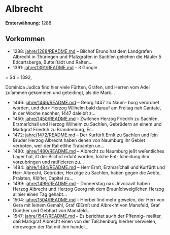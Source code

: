 # Albrecht

**Ersterwähnung:** 1288

## Vorkommen
- 1288: [jahre/1288/README.md](../jahre/1288/README.md) – Biſchof Bruno hat dem Landgrafen Albrecht in
Thüringen und Pfalzgrafen in Sachſen geliehen die Häuſer
5 Edcartsberga, Buttelſtädt und Raſten...
- 1391: [jahre/1391/README.md](../jahre/1391/README.md) – 3
Google


= Sd =
1392,

Dominica Judica find hier viele Fürſten, Grafen,
und Herren vom Adel zuſammen gekommen und geteidingt,
als die Mark...
- 1446: [jahre/1446/README.md](../jahre/1446/README.md) – Georg 1447 zu Naum-
burg verordnet worden, und dur< Herzog Wilhelm bald
darauf am Freitag nah Cantate, in der Woche nachher,
1447 daſelbſt z...
- 1450: [jahre/1450/README.md](../jahre/1450/README.md) – Zwiſchen Herzog Friedrih zu Sachſen, Erzmarſchall
und Herzog Wilhelm zu Sachſen, Gebrüdern an einem
und Markgraf Friedrih zu Brandenburg, Er...
- 1472: [jahre/1472/README.md](../jahre/1472/README.md) – Der Kurfürſt Ernſt zu Sachſen und ſein Bruder
Herzog Albrecht haben denen von Naumburg ihr Gebiet
verboten, weil der Rat etlihe Trabanten un...
- 1480: [jahre/1480/README.md](../jahre/1480/README.md) – Albrecht zu Naumburg jeßt weſentliches
Lager hat, iſt der Biſchof erſuht worden, ſolche Ent-
ſcheidung ihm vorzubringen und ratificieren zu...
- 1484: [jahre/1484/README.md](../jahre/1484/README.md) – Herr Ernſt, Erzmarſchall und Kurfürſt und Herr
Albrecht, Gebrüder, Herzöge zu Sachſen, haben gegen die
Aebte, Prälaten, Klöſter, Capitel zu...
- 1499: [jahre/1499/README.md](../jahre/1499/README.md) – Donnerstag na< Jnvocavit haben Herzog Albrecht
und Herzog Georg mit dem Braunſchweigiſchen Herzog
allhier einen Tag gehabt...
- 1504: [jahre/1504/README.md](../jahre/1504/README.md) – Hierbei ſind mehr
geweſen, der Herr von Gera mit ſeinem Gemahl, Graf
ŒErnſt und Albre<ht von Mansfeld, Graf Günther und
Gebhart von Mansfeld...
- 1547: [jahre/1547/README.md](../jahre/1547/README.md) – Es berichtet au<h der Pſfennig-
meiſter, daß Markgraf Albrecht einen von der Taſchenburg
hierher verwieſen, derowegen der Rat mit ihm handel...
